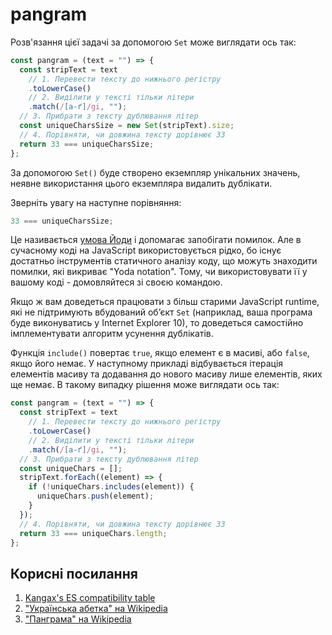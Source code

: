 # pangram

Розв'язання цієї задачі за допомогою `Set` може виглядати ось так:

```js
const pangram = (text = "") => {
  const stripText = text
    // 1. Перевести тексту до нижнього регістру
    .toLowerCase()
    // 2. Виділити у тексті тільки літери
    .match(/[а-ґ]/gi, "");
  // 3. Прибрати з тексту дублювання літер
  const uniqueCharsSize = new Set(stripText).size;
  // 4. Порівняти, чи довжина тексту дорівнює 33
  return 33 === uniqueCharsSize;
};
```

За допомогою `Set()` буде створено екземпляр унікальних значень, неявне використання цього екземпляра видалить дублікати.

Зверніть увагу на наступне порівняння:

```js
33 === uniqueCharsSize;
```

Це називається [умова Йоди](https://uk.wikipedia.org/wiki/Умови_Йоди) і допомагає запобігати помилок. Але в сучасному коді на JavaScript використовується рідко, бо існує достатньо інструментів статичного аналізу коду, що можуть знаходити помилки, які викриває "Yoda notation". Тому, чи використовувати її у вашому коді - домовляйтеся зі своєю командою.

Якщо ж вам доведеться працювати з більш старими JavaScript runtime, які не підтримують вбудований обʼєкт `Set` (наприклад, ваша програма буде виконуватись у Internet Explorer 10), то доведеться самостійно імплементувати алгоритм усунення дублікатів.

Функція `include()` повертає `true`, якщо елемент є в масиві, або `false`, якщо його немає. У наступному прикладі відбувається ітерація елементів масиву та додавання до нового масиву лише елементів, яких ще немає. В такому випадку рішення може виглядати ось так:

```js
const pangram = (text = "") => {
  const stripText = text
    // 1. Перевести тексту до нижнього регістру
    .toLowerCase()
    // 2. Виділити у тексті тільки літери
    .match(/[а-ґ]/gi, "");
  // 3. Прибрати з тексту дублювання літер
  const uniqueChars = [];
  stripText.forEach((element) => {
    if (!uniqueChars.includes(element)) {
      uniqueChars.push(element);
    }
  });
  // 4. Порівняти, чи довжина тексту дорівнює 33
  return 33 === uniqueChars.length;
};
```

## Корисні посилання

1. [Kangax's ES compatibility table](http://kangax.github.io/compat-table/es6/)
1. ["Українська абетка" на Wikipedia](https://uk.wikipedia.org/wiki/Українська_абетка)
1. ["Панграма" на Wikipedia](https://uk.wikipedia.org/wiki/Панграма)
